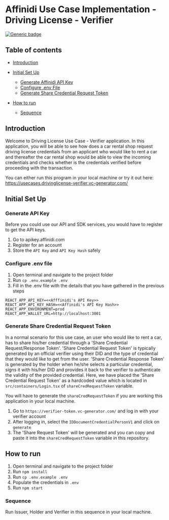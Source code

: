 # Affinidi Use Case Implementation - Driving License - Verifier
[![Generic badge](https://img.shields.io/badge/Test_Coverage-93%-<COLOR>.svg)](https://shields.io/)
## Table of contents

- [Introduction](#introduction)
- [Initial Set Up](#how-to-setup)

  - [Generate Affinidi API Key](#generate-api-key)
  - [Configure .env File](#configure-.env-file)
  - [Generate Share Credential Request Token](#generate-share-credential-request-token)

- [How to run](#how-to-run)
  - [Sequence](#sequence)

## Introduction

Welcome to Driving License Use Case - Verifier application. In this application, you will be able to see how does a car rental shop request driving license credentials from an applicant who would like to rent a car and thereafter the car rental shop would be able to view the incoming credentials and checks whether is the credentials verified before proceeding with the transaction.

You can either run this program in your local machine or try it out here: https://usecases.drivinglicense-verifier.vc-generator.com/

## Initial Set Up

### Generate API Key

Before you could use our API and SDK services, you would have to register to get the API keys.

1. Go to apikey.affinidi.com
2. Register for an account
3. Store the `API Key` and `API Key Hash` safely

### Configure .env file

1. Open terminal and navigate to the project folder
2. Run `cp .env.example .env`
3. Fill in the .env file with the details that you have gathered in the previous steps

```
REACT_APP_API_KEY=<<Afffinidi's API Key>>
REACT_APP_API_KEY_HASH=<<Affinidi's API Key Hash>>
REACT_APP_ENVIRONMENT=prod
REACT_APP_WALLET_URL=http://localhost:3001
```

### Generate Share Credential Request Token

In a normal scenario for this use case, an user who would like to rent a car, has to share his/her credential through a 'Share Credential Request/Response Token'. 'Share Credential Request Token' is typically generated by an official verifier using their DID and the type of credential that they would like to get from the user. 'Share Credential Response Token' is generated by the holder when he/she selects a particular credential, signs it with his/her DID and provides it back to the verifier to authenticate the validity of the provided credential. Here, we have placed the 'Share Credential Request Token' as a hardcoded value which is located in `src/containers/Login.tsx` of `shareCredRequestToken` variable.

You will have to generate the `shareCredRequestToken` if you are working this application in your local machine.

1. Go to `https://verifier-token.vc-generator.com/` and log in with your verifier account
2. After logging in, select the `IDDocumentCredentialPersonV1` and click on `generate`
3. The 'Share Request Token' will be generated and you can copy and paste it into the `shareCredRequestToken` variable in this repository.

## How to run

1. Open terminal and navigate to the project folder
2. Run `npm install`
3. Run `cp .env.example .env`
4. Populate the credentials in `.env`
5. Run `npm start`

### Sequence

Run Issuer, Holder and Verifier in this sequence in your local machine.
